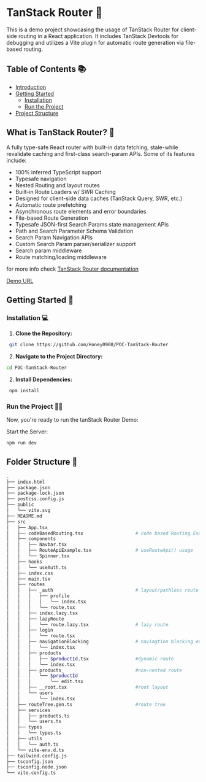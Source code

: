 # TanStack Router 🚀

This is a demo project showcasing the usage of TanStack Router for client-side routing in a React application. It includes TanStack Devtools for debugging and utilizes a Vite plugin for automatic route generation via file-based routing.

## Table of Contents 📚

- [Introduction](#what-is-tanstack-router-)
- [Getting Started](#getting-started-)
  - [Installation](#installation-)
  - [Run the Project](#run-the-project-)
- [Project Structure](#folder-structure-)

## What is TanStack Router? 🧐

A fully type-safe React router with built-in data fetching, stale-while revalidate caching and first-class search-param APIs. Some of its features include:

- 100% inferred TypeScript support
- Typesafe navigation
- Nested Routing and layout routes
- Built-in Route Loaders w/ SWR Caching
- Designed for client-side data caches (TanStack Query, SWR, etc.)
- Automatic route prefetching
- Asynchronous route elements and error boundaries
- File-based Route Generation
- Typesafe JSON-first Search Params state management APIs
- Path and Search Parameter Schema Validation
- Search Param Navigation APIs
- Custom Search Param parser/serializer support
- Search param middleware
- Route matching/loading middleware

for more info check [TanStack Router documentation](https://tanstack.com/router/latest)

[Demo URL](https://tanstack-router.netlify.app/)

## Getting Started 🚀

### Installation 💻

1. **Clone the Repository:**

```bash
 git clone https://github.com/Honey0908/POC-TanStack-Router
```

2. **Navigate to the Project Directory:**

```bash
cd POC-TanStack-Router
```

2. **Install Dependencies:**

```bash
 npm install
```

### Run the Project 🏃‍♂️

Now, you're ready to run the tanStack Router Demo:

Start the Server:

```bash
npm run dev
```

## Folder Structure 📂

```sh
.
├── index.html
├── package.json
├── package-lock.json
├── postcss.config.js
├── public
│   └── vite.svg
├── README.md
├── src
│   ├── App.tsx
│   ├── codeBasedRouting.tsx                   # code based Routing Example
│   ├── components
│   │   ├── Navbar.tsx
│   │   ├── RouteApiExample.tsx                # useRouteApi() usage
│   │   └── Spinner.tsx
│   ├── hooks
│   │   └── useAuth.ts
│   ├── index.css
│   ├── main.tsx
│   ├── routes
│   │   ├── _auth                              # layout/pathless route
│   │   │   ├── profile
│   │   │   │   └── index.tsx
│   │   │   └── route.tsx
│   │   ├── index.lazy.tsx
│   │   ├── lazyRoute
│   │   │   └── route.lazy.tsx                 # lazy route
│   │   ├── login
│   │   │   └── route.tsx
│   │   ├── navigationBlocking                 # naviagtion blocking example
│   │   │   └── index.tsx
│   │   ├── products
│   │   │   ├── $productId.tsx                 #dynamic route
│   │   │   └── index.tsx
│   │   ├── products_                          #non-nested route
│   │   │   └── $productId
│   │   │       └── edit.tsx
│   │   ├── __root.tsx                         #root layout
│   │   └── users
│   │       └── index.tsx
│   ├── routeTree.gen.ts                       #route tree
│   ├── services
│   │   ├── products.ts
│   │   └── users.ts
│   ├── types
│   │   └── types.ts
│   ├── utils
│   │   └── auth.ts
│   └── vite-env.d.ts
├── tailwind.config.js
├── tsconfig.json
├── tsconfig.node.json
└── vite.config.ts
```
